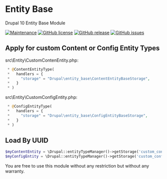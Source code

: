 # Entity Base

Drupal 10 Entity Base Module

[![Maintenance](https://img.shields.io/badge/Maintained%3F-yes-green.svg)](https://GitHub.com/attus74/entity_base/graphs/commit-activity)
[![GitHub license](https://img.shields.io/github/license/attus74/entity_base.svg)](https://github.com/attus74/entity_base/blob/master/LICENSE)
[![GitHub release](https://img.shields.io/github/release/attus74/entity_base.svg)](https://GitHub.com/attus74/entity_base/releases/)
[![GitHub issues](https://img.shields.io/github/issues/attus74/entity_base.svg)](https://GitHub.com/attus74/entity_base/issues/)

## Apply for custom Content or Config Entity Types

src\Entity\CustomContenEntity.php:
```php
 * @ContentEntityType(
 *   handlers = {
 *     "storage" = "Drupal\entity_base\ContentEntityBaseStorage",
 *   }
 * )
```

src\Entity\CustomConfigEntity.php:
```php
 * @ConfigEntityType(
 *   handlers = {
 *     "storage" = "Drupal\entity_base\ConfigEntityBaseStorage",
 *   }
 * )
```

## Load By UUID

```php
$myContentEntity = \Drupal::entityTypeManager()->getStorage('custom_content_entity')->loadByUuid($uuid);
$myConfigEntity = \Drupal::entityTypeManager()->getStorage('custom_config_entity')->loadByUuid($uuid);
```

You are free to use this module without any restriction but without any warranty.